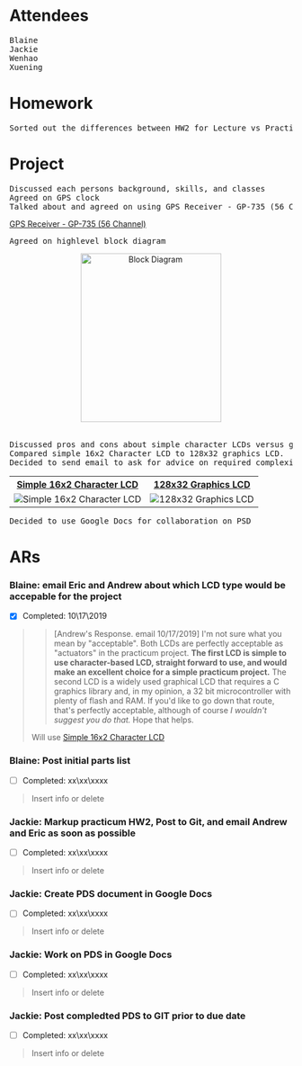 # Attendees
<pre>
Blaine
Jackie
Wenhao
Xuening
</pre>

# Homework
<pre>
Sorted out the differences between HW2 for Lecture vs Practicum
</pre>

# Project
<pre>
Discussed each persons background, skills, and classes
Agreed on GPS clock
Talked about and agreed on using GPS Receiver - GP-735 (56 Channel)
</pre

<table>
  <tr>
    <th><a href="https://www.sparkfun.com/products/13670" title="GPS Receiver - GP-735 (56 Channel)">GPS Receiver - GP-735 (56 Channel)</a></th>
  </tr>
</table>

<pre>
Agreed on highlevel block diagram 
</pre>

<center>
<table>
  <tr>
    <img src="https://github.com/liujiaq1/ECE411-Team9/blob/master/Meetings/10-17-2019/BlockDiagram.png" alt="Block Diagram" width="250" height="300">
  </tr>
</table>
</center>

<pre>
Discussed pros and cons about simple character LCDs versus graphic LCDs. 
Compared simple 16x2 Character LCD to 128x32 graphics LCD. 
Decided to send email to ask for advice on required complexity of the project. 
</pre>

<table>
  <tr>
    <th><a href="https://www.sparkfun.com/products/14073/" title="Simple 16x2 Character LCD">Simple 16x2 Character LCD</a></th> 
    <th><a href="https://www.digikey.com/product-detail/en/newhaven-display-intl/NHD-C12832A1Z-NSW-BBW-3V3/NHD-C12832A1Z-NSW-BBW-3V3-ND/2059235/" title="128x32 Graphics LCD">128x32 Graphics LCD</a></th>
  </tr>
  <tr>
    <td>
      <img src="https://github.com/liujiaq1/ECE411-Team9/blob/master/Meetings/10-17-2019/LCD1.png" alt="Simple 16x2 Character LCD">
    </td>
    <td>
      <img src="https://github.com/liujiaq1/ECE411-Team9/blob/master/Meetings/10-17-2019/LCD2.png" alt="128x32 Graphics LCD">
    </td>
  </tr>
</table>

<pre>
Decided to use Google Docs for collaboration on PSD
</pre>






# ARs

### Blaine: email Eric and Andrew about which LCD type would be accepable for the project 
- [x] Completed: 10\17\2019
>> [Andrew's Response. email 10/17/2019] I'm not sure what you mean by "acceptable". Both LCDs are perfectly acceptable as "actuators" in the practicum project.
**The first LCD is simple to use character-based LCD, straight forward to use, and would make an excellent choice for a simple practicum project.**
The second LCD is a widely used graphical LCD that requires a C graphics library and, in my opinion, a 32 bit microcontroller with plenty of flash and RAM. If you'd like to go down that route, that's perfectly acceptable, although of course *I wouldn't suggest you do that.*
Hope that helps.
>>
> Will use [Simple 16x2 Character LCD](https://www.sparkfun.com/products/14073/)
>

### Blaine:  Post initial parts list
- [ ] Completed: xx\xx\xxxx
> Insert info or delete
>

### Jackie:  Markup practicum HW2, Post to Git, and email Andrew and Eric as soon as possible
- [ ] Completed: xx\xx\xxxx
> Insert info or delete
>

### Jackie:  Create PDS document in Google Docs
- [ ] Completed: xx\xx\xxxx
> Insert info or delete
>

### Jackie:  Work on PDS in Google Docs
- [ ] Completed: xx\xx\xxxx
> Insert info or delete
>

### Jackie:  Post compledted PDS to GIT prior to due date
- [ ] Completed: xx\xx\xxxx
> Insert info or delete
>





